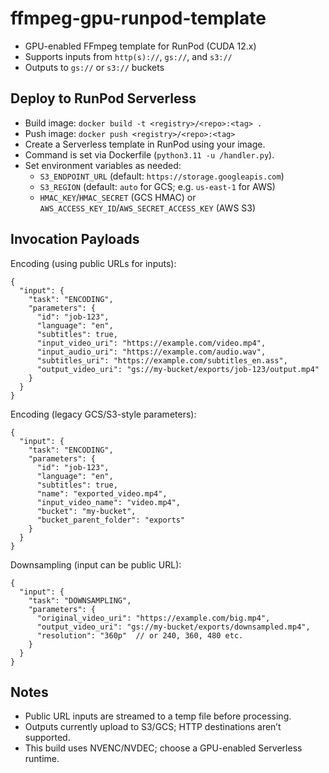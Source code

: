 # ffmpeg-gpu-runpod-template
- GPU-enabled FFmpeg template for RunPod (CUDA 12.x)
- Supports inputs from `http(s)://`, `gs://`, and `s3://`
- Outputs to `gs://` or `s3://` buckets

## Deploy to RunPod Serverless
- Build image: `docker build -t <registry>/<repo>:<tag> .`
- Push image: `docker push <registry>/<repo>:<tag>`
- Create a Serverless template in RunPod using your image.
- Command is set via Dockerfile (`python3.11 -u /handler.py`).
- Set environment variables as needed:
  - `S3_ENDPOINT_URL` (default: `https://storage.googleapis.com`)
  - `S3_REGION` (default: `auto` for GCS; e.g. `us-east-1` for AWS)
  - `HMAC_KEY`/`HMAC_SECRET` (GCS HMAC) or `AWS_ACCESS_KEY_ID`/`AWS_SECRET_ACCESS_KEY` (AWS S3)

## Invocation Payloads

Encoding (using public URLs for inputs):
```
{
  "input": {
    "task": "ENCODING",
    "parameters": {
      "id": "job-123",
      "language": "en",
      "subtitles": true,
      "input_video_uri": "https://example.com/video.mp4",
      "input_audio_uri": "https://example.com/audio.wav",
      "subtitles_uri": "https://example.com/subtitles_en.ass",
      "output_video_uri": "gs://my-bucket/exports/job-123/output.mp4"
    }
  }
}
```

Encoding (legacy GCS/S3-style parameters):
```
{
  "input": {
    "task": "ENCODING",
    "parameters": {
      "id": "job-123",
      "language": "en",
      "subtitles": true,
      "name": "exported_video.mp4",
      "input_video_name": "video.mp4",
      "bucket": "my-bucket",
      "bucket_parent_folder": "exports"
    }
  }
}
```

Downsampling (input can be public URL):
```
{
  "input": {
    "task": "DOWNSAMPLING",
    "parameters": {
      "original_video_uri": "https://example.com/big.mp4",
      "output_video_uri": "gs://my-bucket/exports/downsampled.mp4",
      "resolution": "360p"  // or 240, 360, 480 etc.
    }
  }
}
```

## Notes
- Public URL inputs are streamed to a temp file before processing.
- Outputs currently upload to S3/GCS; HTTP destinations aren’t supported.
- This build uses NVENC/NVDEC; choose a GPU-enabled Serverless runtime.
